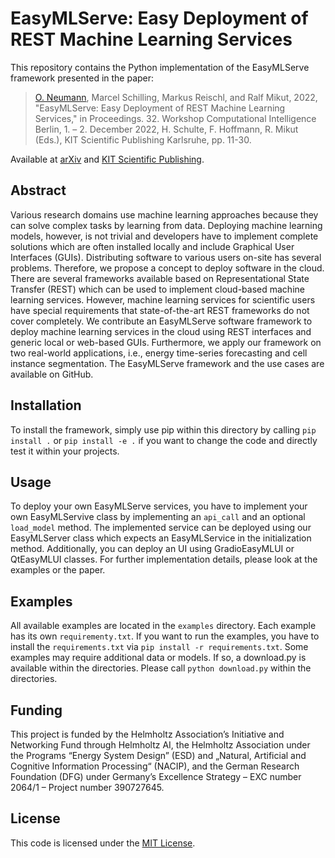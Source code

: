 # EasyMLServe: Easy Deployment of REST Machine Learning Services

This repository contains the Python implementation of the EasyMLServe framework presented in the paper:
>[O. Neumann](mailto:oliver.neumann@kit.edu), Marcel Schilling, Markus Reischl, and Ralf Mikut, 2022, "EasyMLServe: Easy Deployment of REST Machine Learning Services," in Proceedings. 32. Workshop Computational Intelligence Berlin, 1. – 2. December 2022, H. Schulte, F. Hoffmann, R. Mikut (Eds.), KIT Scientific Publishing Karlsruhe, pp. 11-30.

Available at [arXiv](https://arxiv.org/abs/2211.14417) and [KIT Scientific Publishing](https://www.ksp.kit.edu/site/books/e/10.5445/KSP/1000151141/).

## Abstract

Various research domains use machine learning approaches because
they can solve complex tasks by learning from data.
Deploying machine learning models, however, is not trivial
and developers have to implement complete solutions
which are often installed locally and include Graphical User Interfaces (GUIs).
Distributing software to various users on-site has several problems.
Therefore, we propose a concept to deploy software in the cloud.
There are several frameworks available based on Representational State Transfer (REST)
which can be used to implement cloud-based machine learning services.
However, machine learning services for scientific users have special
requirements that state-of-the-art REST frameworks do not cover completely.
We contribute an EasyMLServe software framework to deploy machine learning
services in the cloud using REST interfaces and generic local or web-based GUIs.
Furthermore, we apply our framework on two real-world applications,
i.e., energy time-series forecasting and cell instance segmentation.
The EasyMLServe framework and the use cases are available on GitHub.

## Installation

To install the framework, simply use pip within this directory by calling `pip install .` or `pip install -e .` if you want to change the code and directly test it within your projects.

## Usage

To deploy your own EasyMLServe services, you have to implement your own EasyMLServive class by implementing an `api_call` and an optional `load_model` method. The implemented service can be deployed using our EasyMLServer class which expects an EasyMLService in the initialization method. Additionally, you can deploy an UI using GradioEasyMLUI or QtEasyMLUI classes. For further implementation details, please look at the examples or the paper.

## Examples

All available examples are located in the `examples` directory. Each example has its own `requirementy.txt`. If you want to run the examples, you have to install the `requirements.txt` via `pip install -r requirements.txt`. Some examples may require additional data or models. If so, a download.py is available within the directories. Please call `python download.py` within the directories.

## Funding

This project is funded by the Helmholtz Association’s Initiative and Networking
Fund through Helmholtz AI, the Helmholtz Association under the
Programs “Energy System Design” (ESD) and „Natural, Artificial and Cognitive
Information Processing“ (NACIP), and the German Research Foundation
(DFG) under Germany’s Excellence Strategy – EXC number 2064/1 – Project
number 390727645.


## License

This code is licensed under the [MIT License](LICENSE).
